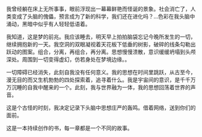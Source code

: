 
我曾经躺在床上无所事事，眼前浮现出一幕幕鲜艳而怪诞的景象。社会消亡了，人类变成了头脑的傀儡，预言成为了新的科学，我们还在进化吗？...色彩在我头脑中涌动，黑暗中似乎有人轻轻低语着。

我知道，这是梦的前兆。我应该睡去，明天早上拍拍脑袋忘记今晚所发生的一切，继续拥抱新的一天。我空洞的双眼凝视着天花板下低垂的树影，破碎的线条勾勒出跃动的图案。组合，分离，再组合，再分离。思想慢慢溃散，意识缓缓坍塌到头颅深处。周围到一切变得虚幻，仿若身处在梦境边缘。。

一切障碍已经消失，此刻自我没有任何意义。我的思想在时间里跳跃，从古至今，漫无目的而又生机勃勃的四处探索着，追寻着什么。我是宇宙间的意识，是千千万万沉睡的自我中醒来的一个。此刻，我与世界融为一体，我的思想回荡着世界的声音。

这是个古怪的时刻，我决定记录下头脑中思想庄严的轰鸣。借着网络，送到你们的面前。

这是一本持续创作的书，每一章都是一个不同的故事。
